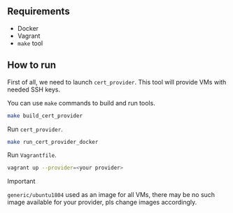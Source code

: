 
## Requirements
* Docker
* Vagrant
* `make` tool

## How to run


First of all, we need to launch `cert_provider`. This tool will provide VMs with needed SSH keys.

You can use `make` commands to build and run tools.
```bash
make build_cert_provider
```

Run `cert_provider`.
```bash
make run_cert_provider_docker
```

Run `Vagrantfile`.
```bash
vagrant up --provider=<your provider>
```

> [!IMPORTANT]
> `generic/ubuntu1804` used as an image for all VMs, there may be no such image available for your provider, pls change images accordingly.
